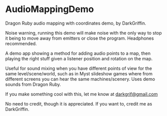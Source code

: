 # AudioMappingDemo
Dragon Ruby audio mapping with coordinates demo, by DarkGriffin.

Noise warning, running this demo will make noise with the only way to stop it being to move away from emitters or close the program.  Headphones recommended.

A demo app showing a method for adding audio points to a map, then playing the right stuff given a listener position and rotation on the map.

Useful for sound mixing when you have different points of view for the same level/scene/world, such as in Myst slideshow games where from different screens you can hear the same machines/scenery.
Uses demo sounds from Dragon Ruby.

If you make something cool with this, let me know at darkgrif@gmail.com

No need to credit, though it is appreciated.  If you want to, credit me as DarkGriffin.
